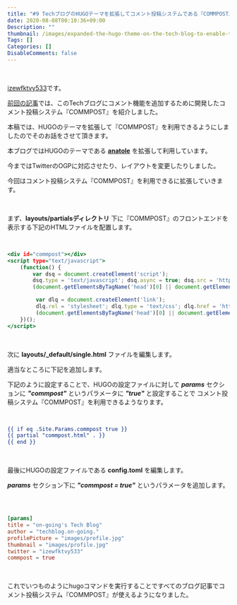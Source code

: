 ```yaml
---
title: "#9 TechブログのHUGOテーマを拡張してコメント投稿システムである『COMMPOST』を利用できるようにした話"
date: 2020-08-08T00:10:36+09:00
Description: ""
thumbnail: /images/expanded-the-hugo-theme-on-the-tech-blog-to-enable-the-commpost-which-is-comment-posting-system-to-be-used/thumbnail.png
Tags: []
Categories: []
DisableComments: false
---
```


&nbsp;

[izewfktvy533](https://twitter.com/izewfktvy533)です。

[前回の記事](https://techblog.on-going.jp/posts/commpost-a-comment-posting-system/)では、このTechブログにコメント機能を追加するために開発したコメント投稿システム『COMMPOST』を紹介しました。

本稿では、HUGOのテーマを拡張して『COMMPOST』を利用できるようにしましたのでそのお話をさせて頂きます。

本ブログではHUGOのテーマである [**anatole**](https://github.com/lxndrblz/anatole) を拡張して利用しています。

今まではTwitterのOGPに対応させたり、レイアウトを変更したりしました。

今回はコメント投稿システム『COMMPOST』を利用できるに拡張していきます。


&nbsp;

まず、**layouts/partialsディレクトリ** 下に『COMMPOST』のフロントエンドを表示する下記のHTMLファイルを配置します。

&nbsp;

```:layouts/partials/commpost.html
<div id="commpost"></div>
<script type="text/javascript">
    (function() {
        var dsq = document.createElement('script');
        dsq.type = 'text/javascript'; dsq.async = true; dsq.src = 'https://commpost.on-going.jp/js/embed.js';
        (document.getElementsByTagName('head')[0] || document.getElementsByTagName('body')[0]).appendChild(dsq);

         var dlq = document.createElement('link');
         dlq.rel = 'stylesheet'; dlq.type = 'text/css'; dlq.href = 'https://commpost.on-going.jp/assets/css/embed.css';
         (document.getElementsByTagName('head')[0] || document.getElementsByTagName('body')[0]).appendChild(dlq);
    })();
</script>
```


&nbsp;

次に **layouts/\_default/single.html** ファイルを編集します。

適当なところに下記を追加します。

下記のように設定することで、HUGOの設定ファイルに対して **_params_** セクションに **_"commpost"_** というパラメータに **_"true"_** と設定することで
コメント投稿システム『COMMPOST』を利用できるようなります。


&nbsp;

```:layouts/_default/single.html
{{ if eq .Site.Params.commpost true }}
{{ partial "commpost.html" . }}
{{ end }}
```

&nbsp;

最後にHUGOの設定ファイルである **config.toml** を編集します。

**_params_** セクション下に **_"commpost = true"_** というパラメータを追加します。

&nbsp;

```cofig.toml

[params]
title = "on-going's Tech Blog"
author = "techblog.on-going."
profilePicture = "images/profile.jpg"
thumbnail = "images/profile.jpg"
twitter = "izewfktvy533"
commpost = true

```

&nbsp;

これでいつものようにhugoコマンドを実行することですべてのブログ記事でコメント投稿システム『COMMPOST』が使えるようになりました。

&nbsp;

